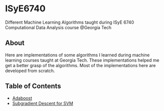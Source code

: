# ISyE6740
Different Machine Learning Algorithms taught during ISyE 6740 Computational Data Analysis course @Georgia Tech
## About
Here are implementations of some algorithms I learned during machine learning courses taught at Georgia Tech.
These implementations helped me get a better grasp of the algorithms. Most of the implementations here are developed from scratch. 

## Table of Contents
- [Adaboost](https://github.com/choudharynishu/ISyE6740/blob/master/AdaBoost.py)
- [Subgradient Descent for SVM](https://github.com/choudharynishu/ISyE6740/blob/master/subgradient_descent.py)
